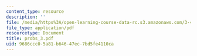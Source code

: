 ```yaml
---
content_type: resource
description: ''
file: /media/https%3A/open-learning-course-data-rc.s3.amazonaws.com/3-45-magnetic-materials-spring-2004/9686ccc05a81b64647ec7bd5fe4110ca_probs_3.pdf
file_type: application/pdf
resourcetype: Document
title: probs_3.pdf
uid: 9686ccc0-5a81-b646-47ec-7bd5fe4110ca
---
```

